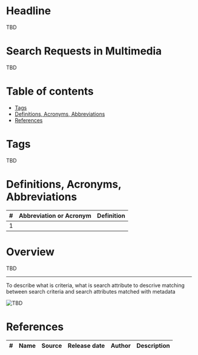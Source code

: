 # Headline
TBD

# Search Requests in Multimedia
TBD

# Table of contents
- [Tags](https://github.com/dimanikulin/dimanikulin/blob/main/MultimediaSearchRequests.md#tags)
- [Definitions, Acronyms, Abbreviations](https://github.com/dimanikulin/dimanikulin/blob/main/MultimediaSearchRequests.md#definitions-acronyms-abbreviations)
- [References](https://github.com/dimanikulin/dimanikulin/blob/main/MultimediaSearchRequests.md#references)

# Tags
TBD

# Definitions, Acronyms, Abbreviations
| # | Abbreviation or Acronym | Definition     |
| - | ------------------------|:--------------:|
| 1 |

# Overview
TBD 

---
 
To describe what is criteria, what is search attribute
to descrive matching between search criteria and search attributes matched with metadata

<img src="./Images/TBD.jpg" alt="TBD" />

# References
| # | Name                 | Source                | Release date           |  Author                 | Description   |
| - | ---------------------|---------------------- |----------------------- | ----------------------- |:-------------:|

